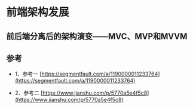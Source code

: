 # 前端架构发展

## 前后端分离后的架构演变——MVC、MVP和MVVM



## 参考
* 1、参考一 [https://segmentfault.com/a/1190000011233764](https://segmentfault.com/a/1190000011233764)

* 2、参考二 [https://www.jianshu.com/p/5770a5e4f5c8](https://www.jianshu.com/p/5770a5e4f5c8)
